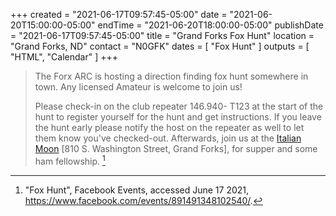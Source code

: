 +++
created = "2021-06-17T09:57:45-05:00"
date = "2021-06-20T15:00:00-05:00"
endTime = "2021-06-20T18:00:00-05:00"
publishDate = "2021-06-17T09:57:45-05:00"
title = "Grand Forks Fox Hunt"
location = "Grand Forks, ND"
contact = "N0GFK"
dates = [ "Fox Hunt" ]
outputs = [ "HTML", "Calendar" ]
+++
>The Forx ARC is hosting a direction finding fox hunt somewhere in town.
>Any licensed Amateur is welcome to join us!
>
>Please check-in on the club repeater 146.940- T123 at the start of
>the hunt to register yourself for the hunt and get instructions. If you
>leave the hunt early please notify the host on the repeater as well to
>let them know you've checked-out. Afterwards, join us at the
>[Italian Moon](https://www.italianmoon.com/) [810 S. Washington Street, Grand
>Forks], for supper and some ham fellowship. [^1]

[^1]: "Fox Hunt", Facebook Events, accessed June 17 2021, https://www.facebook.com/events/891491348102540/.


